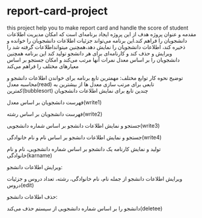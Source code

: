 # report-card-project
 this project help you to make report card and handle the score of student
مقدمه و عنوان پروژه
هدف از این پروژه ایجاد برنامه‌ای است که امکان مدیریت اطلاعات دانشجویان را فراهم کند.این برنامه می‌تواند جزئیات اطلاعات دانشجویان را خوانده و ذخیره کند، اطلاعات دانشجویان را نمایش دهد،همچنین میتوانداطلاعات گرفته شد را ویرایش و حذف کند و کارنامه‌ای برای هر دانشجو تولید کند
این برنامه همچنین دانشجویان را بر اساس معدل نمرات آنها مرتب می‌کند و امکان جستجو بر اساس 
معیارهای مختلف را فراهم می‌کند

توضیح نحوه کار توابع مختلف:
مهمترین تابع برنامه برای خواندن اطلاعات دانشجو و محاسبه معدل(read)
تابعی برای مرتب سازی معدل ها از بیشترین به کمترین(bubblesort)
چندین تابع برای نمایش اطلاعات دانشجویان 

فهرست دانشجویان بر اساس معدل(write1)

فهرست دانشجویان بر اساس رشته(write2)

جستجو و نمایش اطلاعات دانشجو بر اساس شماره دانشجویی(write3)

جستجو و نمایش اطلاعات دانشجو بر اساس نام و نام خانوادگی(write4)

تولید و نمایش کارنامه یک دانشجو بر اساس شماره دانشجویی، نام و نام خانوادگی(karname)

ویرایش اطلاعات دانشجو:

ویرایش اطلاعات دانشجو از جمله نام، نام خانوادگی، رشته، تعداد دروس و جزئیات دروس(edit)

حذف اطلاعات دانشجو:

دانشجو را بر اساس شماره دانشجویی از سیستم حذف می‌کند(deletee)